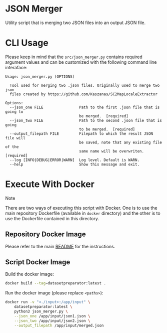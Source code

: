 # JSON Merger

Utility script that is merging two JSON files into an output JSON file.

# CLI Usage

Please keep in mind that the  ```src/json_merger.py``` contains required argument values and can be customized with the following command line interaface:
```
Usage: json_merger.py [OPTIONS]

  Tool used for merging two .json files. Originally used to merge two json
  files created by https://github.com/Kaszanas/SC2MapLocaleExtractor

Options:
  --json_one FILE                Path to the first .json file that is going to
                                 be merged.  [required]
  --json_two FILE                Path to the second .json file that is going
                                 to be merged.  [required]
  --output_filepath FILE         Filepath to which the result JSON file will
                                 be saved, note that any existing file of the
                                 same name will be overwriten.  [required]
  --log [INFO|DEBUG|ERROR|WARN]  Log level. Default is WARN.
  --help                         Show this message and exit.
```

# Execute With Docker

> [!NOTE]
> There are two ways of executing this script with Docker. One is to use the main repository Dockerfile (available in `docker` directory) and the other is to use the Dockerfile contained in this directory.

## Repository Docker Image

Please refer to the main [README](../../README.md) for the instructions.

## Script Docker Image

Build the docker image:
```bash
docker build --tag=datasetpreparator:latest .
```

Run the docker image (please replace `<paths>`):
```bash
docker run -v "<./input>:/app/input" \
    datasetpreparator:latest \
    python3 json_merger.py \
    --json_one /app/input/json1.json \
    --json_two /app/input/json2.json \
    --output_filepath /app/input/merged.json
```
